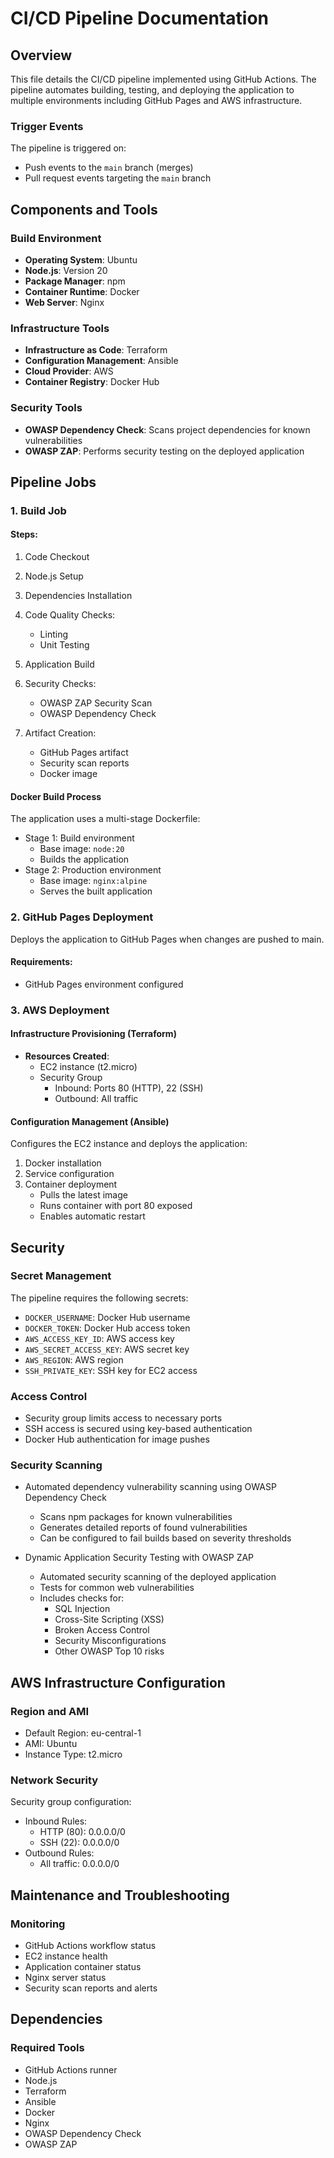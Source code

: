 # CI/CD Pipeline Documentation

## Overview
This file details the CI/CD pipeline implemented using GitHub Actions. The pipeline automates building, testing, and deploying the application to multiple environments including GitHub Pages and AWS infrastructure.

### Trigger Events
The pipeline is triggered on:
- Push events to the `main` branch (merges)
- Pull request events targeting the `main` branch

## Components and Tools

### Build Environment
- **Operating System**: Ubuntu
- **Node.js**: Version 20
- **Package Manager**: npm
- **Container Runtime**: Docker
- **Web Server**: Nginx

### Infrastructure Tools
- **Infrastructure as Code**: Terraform
- **Configuration Management**: Ansible
- **Cloud Provider**: AWS
- **Container Registry**: Docker Hub

### Security Tools
- **OWASP Dependency Check**: Scans project dependencies for known vulnerabilities
- **OWASP ZAP**: Performs security testing on the deployed application

## Pipeline Jobs

### 1. Build Job

#### Steps:
1. Code Checkout
2. Node.js Setup
3. Dependencies Installation
4. Code Quality Checks:
    - Linting
    - Unit Testing
5. Application Build
6. Security Checks:
    - OWASP ZAP Security Scan
    - OWASP Dependency Check

7. Artifact Creation:
    - GitHub Pages artifact
    - Security scan reports
    - Docker image

#### Docker Build Process
The application uses a multi-stage Dockerfile:
- Stage 1: Build environment
    - Base image: `node:20`
    - Builds the application
- Stage 2: Production environment
    - Base image: `nginx:alpine`
    - Serves the built application

### 2. GitHub Pages Deployment
Deploys the application to GitHub Pages when changes are pushed to main.

#### Requirements:
- GitHub Pages environment configured

### 3. AWS Deployment

#### Infrastructure Provisioning (Terraform)
- **Resources Created**:
    - EC2 instance (t2.micro)
    - Security Group
        - Inbound: Ports 80 (HTTP), 22 (SSH)
        - Outbound: All traffic

#### Configuration Management (Ansible)
Configures the EC2 instance and deploys the application:
1. Docker installation
2. Service configuration
3. Container deployment
    - Pulls the latest image
    - Runs container with port 80 exposed
    - Enables automatic restart

## Security

### Secret Management
The pipeline requires the following secrets:
- `DOCKER_USERNAME`: Docker Hub username
- `DOCKER_TOKEN`: Docker Hub access token
- `AWS_ACCESS_KEY_ID`: AWS access key
- `AWS_SECRET_ACCESS_KEY`: AWS secret key
- `AWS_REGION`: AWS region
- `SSH_PRIVATE_KEY`: SSH key for EC2 access

### Access Control
- Security group limits access to necessary ports
- SSH access is secured using key-based authentication
- Docker Hub authentication for image pushes

### Security Scanning
- Automated dependency vulnerability scanning using OWASP Dependency Check
  - Scans npm packages for known vulnerabilities
  - Generates detailed reports of found vulnerabilities
  - Can be configured to fail builds based on severity thresholds

- Dynamic Application Security Testing with OWASP ZAP
  - Automated security scanning of the deployed application
  - Tests for common web vulnerabilities
  - Includes checks for:
    - SQL Injection
    - Cross-Site Scripting (XSS)
    - Broken Access Control
    - Security Misconfigurations
    - Other OWASP Top 10 risks

## AWS Infrastructure Configuration

### Region and AMI
- Default Region: eu-central-1
- AMI: Ubuntu
- Instance Type: t2.micro

### Network Security
Security group configuration:
- Inbound Rules:
    - HTTP (80): 0.0.0.0/0
    - SSH (22): 0.0.0.0/0
- Outbound Rules:
    - All traffic: 0.0.0.0/0

## Maintenance and Troubleshooting

### Monitoring
- GitHub Actions workflow status
- EC2 instance health
- Application container status
- Nginx server status
- Security scan reports and alerts

## Dependencies

### Required Tools
- GitHub Actions runner
- Node.js
- Terraform
- Ansible
- Docker
- Nginx
- OWASP Dependency Check
- OWASP ZAP